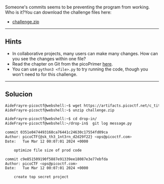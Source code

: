 Someone's commits seems to be preventing the program from working. Who is it?You can download the challenge files here:

- [challenge.zip](https://artifacts.picoctf.net/c_titan/156/challenge.zip)
_____________
## Hints
* In collaborative projects, many users can make many changes. How can you see the changes within one file?
* Read the chapter on Git from the picoPrimer [here](https://primer.picoctf.org/#_git_version_control).
* You can use `python3 <file>.py` to try running the code, though you won't need to for this challenge.
________________
## Solucion

``` bash
AideFrayre-picoctf@webshell:~$ wget https://artifacts.picoctf.net/c_titan/156/challenge.zip
AideFrayre-picoctf@webshell:~$ unzip challenge.zip 

AideFrayre-picoctf@webshell:~$ cd drop-in/
AideFrayre-picoctf@webshell:~/drop-in$  git log message.py

commit 0351e0474493168ca76441c24630c17554fd09ca
Author: picoCTF{@sk_th3_1nt3rn_d2d29f22} <ops@picoctf.com>
Date:   Tue Mar 12 00:07:01 2024 +0000

    optimize file size of prod code

commit c9e851509190f5887e91339ee18087e3e77ebfda
Author: picoCTF <ops@picoctf.com>
Date:   Tue Mar 12 00:07:01 2024 +0000

    create top secret project
```
